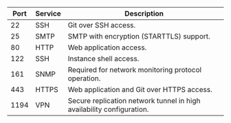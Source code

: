 | Port | Service | Description                                                |
|------|---------|------------------------------------------------------------|
| 22   | SSH     | Git over SSH access. |
| 25   | SMTP    | SMTP with encryption (STARTTLS) support. |
| 80   | HTTP    | Web application access. |
| 122  | SSH     | Instance shell access. |
| 161  | SNMP    | Required for network monitoring protocol operation. |
| 443  | HTTPS   | Web application and Git over HTTPS access. |
| 1194 | VPN     | Secure replication network tunnel in high availability configuration. |
